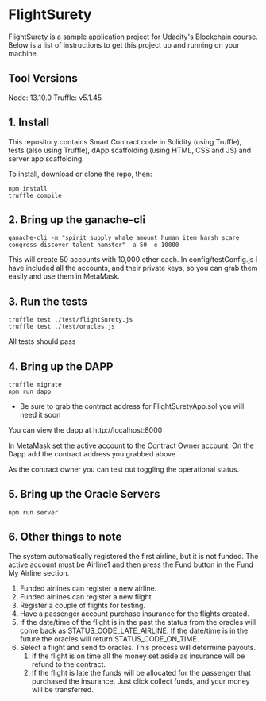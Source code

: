 # FlightSurety

FlightSurety is a sample application project for Udacity's Blockchain course.  Below is a list of instructions to get this project up and running on your machine.

## Tool Versions
Node: 13.10.0
Truffle: v5.1.45 


## 1. Install
This repository contains Smart Contract code in Solidity (using Truffle), tests (also using Truffle), dApp scaffolding (using HTML, CSS and JS) and server app scaffolding.

To install, download or clone the repo, then:

```shell script
npm install
truffle compile
```

## 2. Bring up the ganache-cli
```shell script
ganache-cli -m "spirit supply whale amount human item harsh scare congress discover talent hamster" -a 50 -e 10000
```
This will create 50 accounts with 10,000 ether each.  In config/testConfig.js I have included all the accounts, and their private keys, so you can grab them easily and use them in MetaMask.

## 3. Run the tests
```shell script
truffle test ./test/flightSurety.js
truffle test ./test/oracles.js
```

All tests should pass

## 4. Bring up the DAPP
```shell script
truffle migrate
npm run dapp
```

* Be sure to grab the contract address for FlightSuretyApp.sol you will need it soon

You can view the dapp at http://localhost:8000

In MetaMask set the active account to the Contract Owner account.  On the Dapp add the contract address you grabbed above.

As the contract owner you can test out toggling the operational status.

## 5. Bring up the Oracle Servers
```shell script
npm run server
```

## 6. Other things to note
The system automatically registered the first airline, but it is not funded.  The active account must be Airline1 and then press the Fund button in the Fund My Airline section.

1. Funded airlines can register a new airline.
2. Funded airlines can register a new flight.
3. Register a couple of flights for testing.
4. Have a passenger account purchase insurance for the flights created.
5. If the date/time of the flight is in the past the status from the oracles will come back as STATUS_CODE_LATE_AIRLINE.  If the date/time is in the future the oracles will return STATUS_CODE_ON_TIME.
6. Select a flight and send to oracles.  This process will determine payouts.
   1. If the flight is on time all the money set aside as insurance will be refund to the contract.
   2. If the flight is late the funds will be allocated for the passenger that purchased the insurance.  Just click collect funds, and your money will be transferred.
